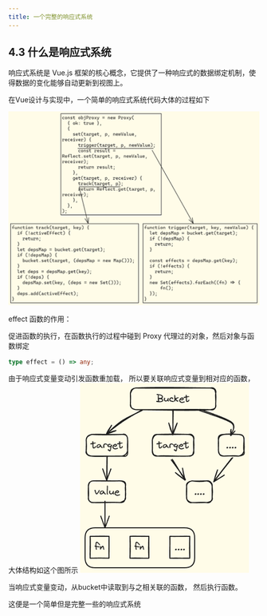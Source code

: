 ```yaml
---
title: 一个完整的响应式系统
---
```


## 4.3 什么是响应式系统

响应式系统是 Vue.js 框架的核心概念，它提供了一种响应式的数据绑定机制，使得数据的变化能够自动更新到视图上。

在Vue设计与实现中，一个简单的响应式系统代码大体的过程如下

![SimpleReactiveSystemCode](images/simpleReactivityCode.png)

effect 函数的作用：

促进函数的执行，在函数执行的过程中碰到 Proxy 代理过的对象，然后对象与函数绑定

```typescript
type effect = () => any;
```

由于响应式变量变动引发函数重加载，
所以要关联响应式变量到相对应的函数，大体结构如这个图所示
![bucket](./images/bucket.png)

当响应式变量变动，从bucket中读取到与之相关联的函数， 然后执行函数。

这便是一个简单但是完整一些的响应式系统